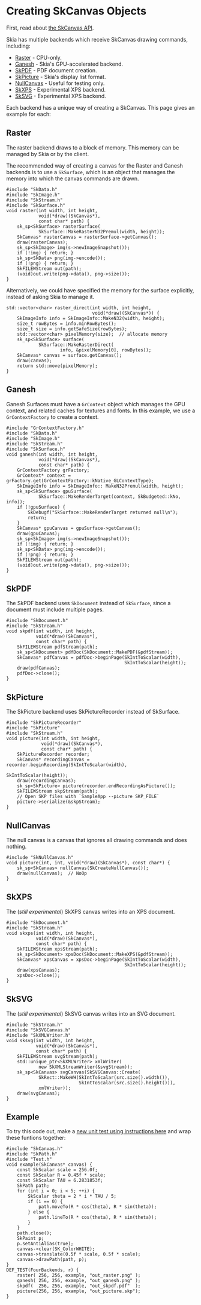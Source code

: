 Creating SkCanvas Objects
=========================

First, read about [the SkCanvas API](skcanvas).

Skia has multiple backends which receive SkCanvas drawing commands,
including:

-   [Raster](#raster) - CPU-only.
-   [Ganesh](#ganesh) - Skia's GPU-accelerated backend.
-   [SkPDF](#skpdf) - PDF document creation.
-   [SkPicture](#skpicture) - Skia's display list format.
-   [NullCanvas](#nullcanvas)  - Useful for testing only.
-   [SkXPS](#skxps) - Experimental XPS backend.
-   [SkSVG](#sksvg) - Experimental XPS backend.

Each backend has a unique way of creating a SkCanvas.  This page gives
an example for each:

<span id="raster"></span>
Raster
------

The raster backend draws to a block of memory. This memory can be
managed by Skia or by the client.

The recommended way of creating a canvas for the Raster and Ganesh
backends is to use a `SkSurface`, which is an object that manages
the memory into which the canvas commands are drawn.

<!--?prettify lang=cc?-->

    #include "SkData.h"
    #include "SkImage.h"
    #include "SkStream.h"
    #include "SkSurface.h"
    void raster(int width, int height,
                void(*draw)(SkCanvas*),
                const char* path) {
        sk_sp<SkSurface> rasterSurface(
                SkSurface::MakeRasterN32Premul(width, height));
        SkCanvas* rasterCanvas = rasterSurface->getCanvas();
        draw(rasterCanvas);
        sk_sp<SkImage> img(s->newImageSnapshot());
        if (!img) { return; }
        sk_sp<SkData> png(img->encode());
        if (!png) { return; }
        SkFILEWStream out(path);
        (void)out.write(png->data(), png->size());
    }

Alternatively, we could have specified the memory for the surface
explicitly, instead of asking Skia to manage it.

<!--?prettify lang=cc?-->

    std::vector<char> raster_direct(int width, int height,
                                    void(*draw)(SkCanvas*)) {
        SkImageInfo info = SkImageInfo::MakeN32(width, height);
        size_t rowBytes = info.minRowBytes();
        size_t size = info.getSafeSize(rowBytes);
        std::vector<char> pixelMemory(size);  // allocate memory
        sk_sp<SkSurface> surface(
                SkSurface::MakeRasterDirect(
                        info, &pixelMemory[0], rowBytes));
        SkCanvas* canvas = surface.getCanvas();
        draw(canvas);
        return std::move(pixelMemory);
    }

<span id="ganesh"></span>
Ganesh
------

Ganesh Surfaces must have a `GrContext` object which manages the
GPU context, and related caches for textures and fonts.  In this
example, we use a `GrContextFactory` to create a context.

<!--?prettify lang=cc?-->

    #include "GrContextFactory.h"
    #include "SkData.h"
    #include "SkImage.h"
    #include "SkStream.h"
    #include "SkSurface.h"
    void ganesh(int width, int height,
                void(*draw)(SkCanvas*),
                const char* path) {
        GrContextFactory grFactory;
        GrContext* context = grFactory.get(GrContextFactory::kNative_GLContextType);
        SkImageInfo info = SkImageInfo:: MakeN32Premul(width, height);
        sk_sp<SkSurface> gpuSurface(
                SkSurface::MakeRenderTarget(context, SkBudgeted::kNo, info));
        if (!gpuSurface) {
            SkDebugf("SkSurface::MakeRenderTarget returned null\n");
            return;
        }
        SkCanvas* gpuCanvas = gpuSurface->getCanvas();
        draw(gpuCanvas);
        sk_sp<SkImage> img(s->newImageSnapshot());
        if (!img) { return; }
        sk_sp<SkData> png(img->encode());
        if (!png) { return; }
        SkFILEWStream out(path);
        (void)out.write(png->data(), png->size());
    }

<span id="skpdf"></span>
SkPDF
-----

The SkPDF backend uses `SkDocument` instead of `SkSurface`, since
a document must include multiple pages.

<!--?prettify lang=cc?-->

    #include "SkDocument.h"
    #include "SkStream.h"
    void skpdf(int width, int height,
               void(*draw)(SkCanvas*),
               const char* path) {
        SkFILEWStream pdfStream(path);
        sk_sp<SkDocument> pdfDoc(SkDocument::MakePDF(&pdfStream));
        SkCanvas* pdfCanvas = pdfDoc->beginPage(SkIntToScalar(width),
                                                SkIntToScalar(height));
        draw(pdfCanvas);
        pdfDoc->close();
    }

<span id="skpicture"></span>
SkPicture
---------

The SkPicture backend uses SkPictureRecorder instead of SkSurface.

<!--?prettify lang=cc?-->

    #include "SkPictureRecorder"
    #include "SkPicture"
    #include "SkStream.h"
    void picture(int width, int height,
                 void(*draw)(SkCanvas*),
                 const char* path) {
        SkPictureRecorder recorder;
        SkCanvas* recordingCanvas = recorder.beginRecording(SkIntToScalar(width),
                                                            SkIntToScalar(height));
        draw(recordingCanvas);
        sk_sp<SkPicture> picture(recorder.endRecordingAsPicture());
        SkFILEWStream skpStream(path);
        // Open SKP files with `SampleApp --picture SKP_FILE`
        picture->serialize(&skpStream);
    }

<span id="nullcanvas"></span>
NullCanvas
----------

The null canvas is a canvas that ignores all drawing commands and does
nothing.

<!--?prettify lang=cc?-->

    #include "SkNullCanvas.h"
    void picture(int, int, void(*draw)(SkCanvas*), const char*) {
        sk_sp<SkCanvas> nullCanvas(SkCreateNullCanvas());
        draw(nullCanvas);  // NoOp
    }

<span id="skxps"></span>
SkXPS
-----

The (*still experimental*) SkXPS canvas writes into an XPS document.

<!--?prettify lang=cc?-->

    #include "SkDocument.h"
    #include "SkStream.h"
    void skxps(int width, int height,
               void(*draw)(SkCanvas*),
               const char* path) {
        SkFILEWStream xpsStream(path);
        sk_sp<SkDocument> xpsDoc(SkDocument::MakeXPS(&pdfStream));
        SkCanvas* xpsCanvas = xpsDoc->beginPage(SkIntToScalar(width),
                                                SkIntToScalar(height));
        draw(xpsCanvas);
        xpsDoc->close();
    }

<span id="sksvg"></span>
SkSVG
-----

The (*still experimental*) SkSVG canvas writes into an SVG document.

<!--?prettify lang=cc?-->

    #include "SkStream.h"
    #include "SkSVGCanvas.h"
    #include "SkXMLWriter.h"
    void sksvg(int width, int height,
               void(*draw)(SkCanvas*),
               const char* path) {
        SkFILEWStream svgStream(path);
        std::unique_ptr<SkXMLWriter> xmlWriter(
                new SkXMLStreamWriter(&svgStream));
        sk_sp<SkCanvas> svgCanvas(SkSVGCanvas::Create(
                SkRect::MakeWH(SkIntToScalar(src.size().width()),
                               SkIntToScalar(src.size().height())),
                xmlWriter));
        draw(svgCanvas);
    }

<span id="example"></span>
Example
-------

To try this code out, make a [new unit test using instructions
here](/dev/testing/tests) and wrap these funtions together:

<!--?prettify lang=cc?-->

    #include "SkCanvas.h"
    #include "SkPath.h"
    #include "Test.h"
    void example(SkCanvas* canvas) {
        const SkScalar scale = 256.0f;
        const SkScalar R = 0.45f * scale;
        const SkScalar TAU = 6.2831853f;
        SkPath path;
        for (int i = 0; i < 5; ++i) {
            SkScalar theta = 2 * i * TAU / 5;
            if (i == 0) {
                path.moveTo(R * cos(theta), R * sin(theta));
            } else {
                path.lineTo(R * cos(theta), R * sin(theta));
            }
        }
        path.close();
        SkPaint p;
        p.setAntiAlias(true);
        canvas->clear(SK_ColorWHITE);
        canvas->translate(0.5f * scale, 0.5f * scale);
        canvas->drawPath(path, p);
    }
    DEF_TEST(FourBackends, r) {
        raster( 256, 256, example, "out_raster.png" );
        ganesh( 256, 256, example, "out_ganesh.png" );
        skpdf(  256, 256, example, "out_skpdf.pdf"  );
        picture(256, 256, example, "out_picture.skp");
    }
